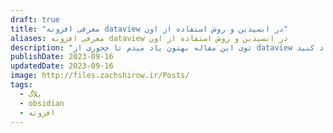 ```yaml
---
draft: true
title: "معرفی افزونه dataview در ابسیدین و روش استفاده از اون"
aliases: معرفی افزونه dataview در ابسیدین و روش استفاده از اون
description: "توی این مقاله بهتون یاد میدم تا چجوری از dataview در ابسیدین تون استفاده کنید تا لیست ها و جدول های داینامیک از یادداشت هاتون ایجاد کنید."
publishDate: 2023-09-16
updatedDate: 2023-09-16
image: http://files.zachshirow.ir/Posts/
tags:
  - بلاگ
  - obsidian
  - افزونه
---
```





